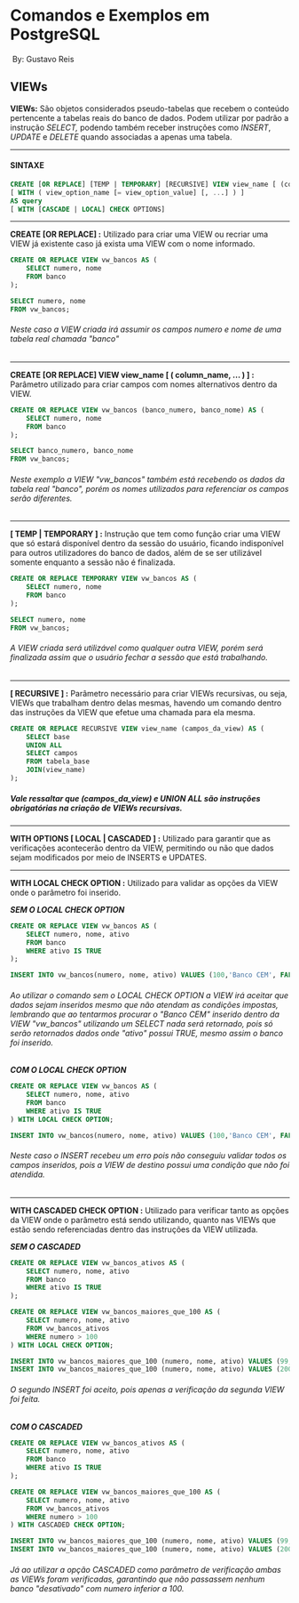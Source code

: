 # Comandos e Exemplos em PostgreSQL

​																																		By: Gustavo Reis

## VIEWs

**VIEWs:** São objetos considerados pseudo-tabelas que recebem o conteúdo pertencente a tabelas reais do banco de dados. Podem utilizar por padrão a instrução *SELECT,* podendo também receber instruções como *INSERT*, *UPDATE* e *DELETE* quando associadas a apenas uma tabela.

---

#### SINTAXE

```sql
CREATE [OR REPLACE] [TEMP | TEMPORARY] [RECURSIVE] VIEW view_name [ (column_name, ... )]
[ WITH ( view_option_name [= view_option_value] [, ...] ) ]
AS query
[ WITH [CASCADE | LOCAL] CHECK OPTIONS]
```

---

**CREATE [OR REPLACE] :** Utilizado para criar uma VIEW ou recriar uma VIEW já existente caso já exista uma VIEW com o nome informado.

```sql
CREATE OR REPLACE VIEW vw_bancos AS (
	SELECT numero, nome
	FROM banco
);

SELECT numero, nome
FROM vw_bancos;
```

###### Neste caso a VIEW criada irá assumir os campos numero e nome de uma tabela real chamada "banco"

___

**CREATE [OR REPLACE] VIEW view_name [  ( column_name, ... ) ] :** Parâmetro utilizado para criar campos com nomes alternativos dentro da VIEW.

```sql
CREATE OR REPLACE VIEW vw_bancos (banco_numero, banco_nome) AS (
	SELECT numero, nome
	FROM banco
);

SELECT banco_numero, banco_nome
FROM vw_bancos;
```

###### Neste exemplo a VIEW "vw_bancos" também está recebendo os dados da tabela real "banco", porém os nomes utilizados para referenciar os campos serão diferentes.

---

**[ TEMP | TEMPORARY ] :** Instrução que tem como função criar uma VIEW que só estará disponível dentro da sessão do usuário, ficando indisponível para outros utilizadores do banco de dados, além de se ser utilizável somente enquanto a sessão não é finalizada.

```sql
CREATE OR REPLACE TEMPORARY VIEW vw_bancos AS (
	SELECT numero, nome
	FROM banco
);

SELECT numero, nome
FROM vw_bancos;
```

###### A VIEW criada será utilizável como qualquer outra VIEW, porém será finalizada assim que o usuário fechar a sessão que está trabalhando.

---

**[ RECURSIVE ] :** Parâmetro necessário para criar VIEWs recursivas, ou seja, VIEWs que trabalham dentro delas mesmas, havendo um comando dentro das instruções da VIEW que efetue uma chamada para ela mesma.

```sql
CREATE OR REPLACE RECURSIVE VIEW view_name (campos_da_view) AS (
	SELECT base
	UNION ALL
	SELECT campos
	FROM tabela_base
	JOIN(view_name) 
);
```

##### Vale ressaltar que (campos_da_view) e UNION ALL são instruções obrigatórias na criação de VIEWs recursivas.

---

**WITH OPTIONS [ LOCAL | CASCADED ] :** Utilizado para garantir que as verificações acontecerão dentro da VIEW, permitindo ou não que dados sejam modificados por meio de INSERTS e UPDATES.

---

**WITH LOCAL CHECK OPTION :** Utilizado para validar as opções da VIEW onde o parâmetro foi inserido.



***SEM O LOCAL CHECK OPTION***

```sql
CREATE OR REPLACE VIEW vw_bancos AS (
	SELECT numero, nome, ativo
	FROM banco
	WHERE ativo IS TRUE
);

INSERT INTO vw_bancos(numero, nome, ativo) VALUES (100,'Banco CEM', FALSE);  -- OK
```

###### Ao utilizar o comando sem o LOCAL CHECK OPTION a VIEW irá aceitar que dados sejam inseridos mesmo que não atendam as condições impostas, lembrando que ao tentarmos procurar o "Banco CEM" inserido dentro da VIEW "vw_bancos" utilizando um SELECT nada será retornado, pois só serão retornados dados onde "ativo" possui TRUE, mesmo assim o banco foi inserido. 



***COM O LOCAL CHECK OPTION***

```sql
CREATE OR REPLACE VIEW vw_bancos AS (
	SELECT numero, nome, ativo
	FROM banco
	WHERE ativo IS TRUE
) WITH LOCAL CHECK OPTION;

INSERT INTO vw_bancos(numero, nome, ativo) VALUES (100,'Banco CEM', FALSE);  -- ERRO
```

###### Neste caso o INSERT recebeu um erro pois não conseguiu validar todos os campos inseridos, pois a VIEW de destino possui uma condição que não foi atendida.

---

**WITH CASCADED CHECK OPTION :** Utilizado para verificar tanto as opções da VIEW onde o parâmetro está sendo utilizando, quanto nas VIEWs que estão sendo referenciadas dentro das instruções da VIEW utilizada.



***SEM O CASCADED***

```sql
CREATE OR REPLACE VIEW vw_bancos_ativos AS (
	SELECT numero, nome, ativo
	FROM banco
	WHERE ativo IS TRUE
);

CREATE OR REPLACE VIEW vw_bancos_maiores_que_100 AS (
	SELECT numero, nome, ativo
	FROM vw_bancos_ativos
	WHERE numero > 100
) WITH LOCAL CHECK OPTION;

INSERT INTO vw_bancos_maiores_que_100 (numero, nome, ativo) VALUES (99, 'Banco 99', FALSE);  -- ERRO 
INSERT INTO vw_bancos_maiores_que_100 (numero, nome, ativo) VALUES (200, 'Banco 200', FALSE);  -- OK
```

###### O segundo INSERT foi aceito, pois apenas a verificação da segunda VIEW foi feita.



***COM O CASCADED***

```sql
CREATE OR REPLACE VIEW vw_bancos_ativos AS (
	SELECT numero, nome, ativo
	FROM banco
	WHERE ativo IS TRUE
);

CREATE OR REPLACE VIEW vw_bancos_maiores_que_100 AS (
	SELECT numero, nome, ativo
	FROM vw_bancos_ativos
	WHERE numero > 100
) WITH CASCADED CHECK OPTION;

INSERT INTO vw_bancos_maiores_que_100 (numero, nome, ativo) VALUES (99, 'Banco 99', FALSE);  -- ERRO 
INSERT INTO vw_bancos_maiores_que_100 (numero, nome, ativo) VALUES (200, 'Banco 200', FALSE);  -- ERRO
```

###### Já ao utilizar a opção CASCADED como parâmetro de verificação ambas as VIEWs foram verificadas, garantindo que não passassem nenhum banco "desativado" com numero inferior a 100.

